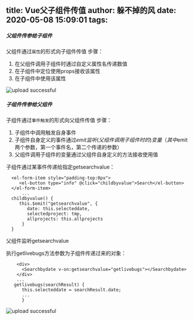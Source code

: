 title: Vue父子组件传值
author: 躲不掉的风
date: 2020-05-08 15:09:01
tags:
---
##### 父组件传参给子组件
父组件通过`属性`的形式向子组件传值
步骤：
1. 在父组件调用子组件时通过自定义属性名传递数值
2. 在子组件中定位使用props接收该属性
3. 在子组件中使用该属性

![upload successful](/images/pasted-112.png)

##### 子组件传参给父组件

子组件通过`事件触发`的形式向父组件传值
步骤：
1. 子组件中调用触发自身事件
2. 子组件自身定义的事件通过$emit监听(父组件调用子组件时的)变量    
	（其中$emit两个参数，第一个事件名，第二个传递的参数）
3. 父组件调用子组件的变量通过父组件自身定义的方法接收使用值
	

子组件通过某事件传递给指定getsearchvalue：
```
  <el-form-item style="padding-top:0px">
     <el-button type="info" @click="childbyvalue">Search</el-button>
  </el-form-item>
      ...
  childbyvalue() {
     this.$emit("getsearchvalue", {
        date: this.selecteddate,
        selectedproject: tmp,
        allprojects: this.allprojects
      }
  }
```
父组件监听getsearchvalue

执行getlivebugs方法参数为子组件传递过来的对象：
```
    <div>
      <Searchbydate v-on:getsearchvalue="getlivebugs"></Searchbydate>
    </div>
    ...
   getlivebugs(searchResult) {
      this.selecteddate = searchResult.date;
      ...
      }
```

![upload successful](/images/pasted-113.png)

